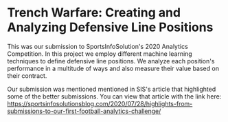 # Trench Warfare: Creating and Analyzing Defensive Line Positions

This was our submission to SportsInfoSolution's 2020 Analytics Competition. In this project we employ different machine learning techniques to define defensive line positions. We analyze each position's performance in a multitude of ways and also measure their value based on their contract. 

Our submission was mentioned mentioned in SIS's article that highlighted some of the better submissions. You can view that article with the link here:
https://sportsinfosolutionsblog.com/2020/07/28/highlights-from-submissions-to-our-first-football-analytics-challenge/
